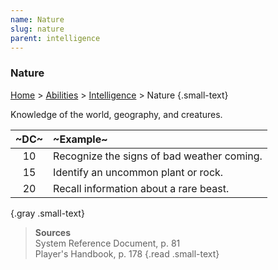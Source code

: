 ```yaml
---
name: Nature
slug: nature
parent: intelligence
---
```

### Nature
[Home](dm-operations-center) > [Abilities](abilities) > [Intelligence](intelligence) > Nature {.small-text}

Knowledge of the world, geography, and creatures.

| ~DC~ | ~Example~ |
|:----:|:----------|
|  10  | Recognize the signs of bad weather coming.  |
|  15  | Identify an uncommon plant or rock. |
|  20  | Recall information about a rare beast. |
{.gray .small-text}

> **Sources** <br/>
> System Reference Document, p. 81<br/>
> Player's Handbook, p. 178
{.read .small-text}

